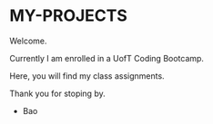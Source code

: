 # MY-PROJECTS

Welcome.

Currently I am enrolled in a UofT Coding Bootcamp.

Here, you will find my class assignments.

Thank you for stoping by.

- Bao
